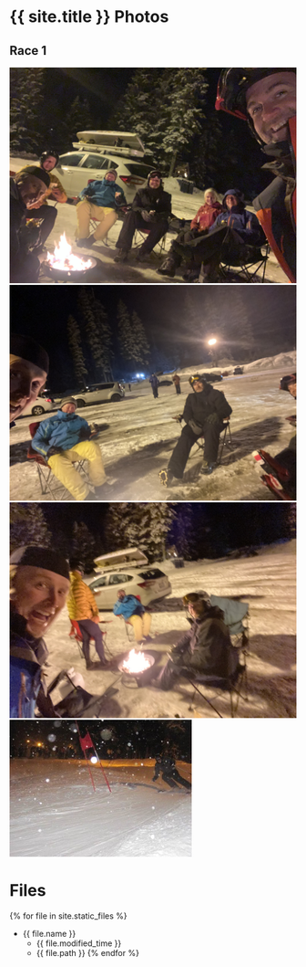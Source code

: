 # {{ site.title }} Photos

## Race 1
![](Photos/IMG_4537.jpeg)  
![](Photos/IMG_8270.jpeg)  
![](Photos/IMG_8271.jpeg)
![](Photos/IMG_8703.tiff)  

# Files
{% for file in site.static_files %}
* {{ file.name }}
    - {{ file.modified_time }}
    - {{ file.path }}
{% endfor %}
